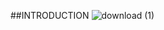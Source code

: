 ##INTRODUCTION
![download (1)](https://github.com/saumyadas2203/Olympics-Data-Analysis/assets/140593143/f8578039-6609-4f8b-ab39-35f096d93c43)
